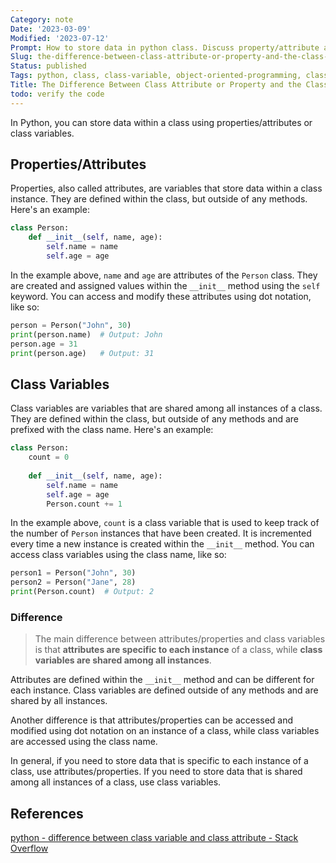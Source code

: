 ```yaml
---
Category: note
Date: '2023-03-09'
Modified: '2023-07-12'
Prompt: How to store data in python class. Discuss property/attribute and class variable. Explain the difference
Slug: the-difference-between-class-attribute-or-property-and-the-class-variable
Status: published
Tags: python, class, class-variable, object-oriented-programming, class-property, property, attribute, class-attribute
Title: The Difference Between Class Attribute or Property and the Class Variable
todo: verify the code
---
```


In Python, you can store data within a class using properties/attributes or class variables.

## Properties/Attributes

Properties, also called attributes, are variables that store data within a class instance. They are defined within the class, but outside of any methods. Here's an example:

```python
class Person:
    def __init__(self, name, age):
        self.name = name
        self.age = age
```

In the example above, `name` and `age` are attributes of the `Person` class. They are created and assigned values within the `__init__` method using the `self` keyword. You can access and modify these attributes using dot notation, like so:

```python
person = Person("John", 30)
print(person.name)  # Output: John
person.age = 31
print(person.age)   # Output: 31
```

## Class Variables

Class variables are variables that are shared among all instances of a class. They are defined within the class, but outside of any methods and are prefixed with the class name. Here's an example:

```python
class Person:
    count = 0
    
    def __init__(self, name, age):
        self.name = name
        self.age = age
        Person.count += 1

```

In the example above, `count` is a class variable that is used to keep track of the number of `Person` instances that have been created. It is incremented every time a new instance is created within the `__init__` method. You can access class variables using the class name, like so:

```python
person1 = Person("John", 30)
person2 = Person("Jane", 28)
print(Person.count)  # Output: 2

```

### Difference
>
> The main difference between attributes/properties and class variables is that **attributes are specific to each instance** of a class, while **class variables are shared among all instances**.

Attributes are defined within the `__init__` method and can be different for each instance. Class variables are defined outside of any methods and are shared by all instances.

Another difference is that attributes/properties can be accessed and modified using dot notation on an instance of a class, while class variables are accessed using the class name.

In general, if you need to store data that is specific to each instance of a class, use attributes/properties. If you need to store data that is shared among all instances of a class, use class variables.

## References

[python - difference between class variable and class attribute - Stack Overflow](https://stackoverflow.com/questions/22822710/difference-between-class-variable-and-class-attribute)
